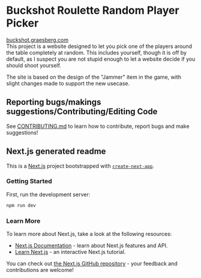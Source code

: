 # Buckshot Roulette Random Player Picker
[buckshot.graesberg.com](https://buckshot.graesberg.com)\
This project is a website designed to let you pick one of the players around the table completely at random. This includes yourself, though it is off by default, as I suspect you are not stupid enough to let a website decide if you should shoot yourself.

The site is based on the design of the "Jammer" item in the game, with slight changes made to support the new usecase.

## Reporting bugs/makings suggestions/Contributing/Editing Code
See [CONTRIBUTING.md](https://git.graesberg.com/buckshot-roulette-randomizer/blob/main/CONTRIBUTING.md) to learn how to contribute, report bugs and make suggestions!

## Next.js generated readme
This is a [Next.js](https://nextjs.org) project bootstrapped with [`create-next-app`](https://nextjs.org/docs/app/api-reference/cli/create-next-app).



### Getting Started

First, run the development server:

```bash
npm run dev
```

### Learn More

To learn more about Next.js, take a look at the following resources:

- [Next.js Documentation](https://nextjs.org/docs) - learn about Next.js features and API.
- [Learn Next.js](https://nextjs.org/learn) - an interactive Next.js tutorial.

You can check out [the Next.js GitHub repository](https://github.com/vercel/next.js) - your feedback and contributions are welcome!